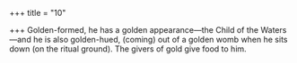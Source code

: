 +++
title = "10"

+++
Golden-formed, he has a golden appearance—the Child of the
Waters—and he is also golden-hued,
(coming) out of a golden womb when he sits down (on the ritual
ground). The givers of gold give food to him.